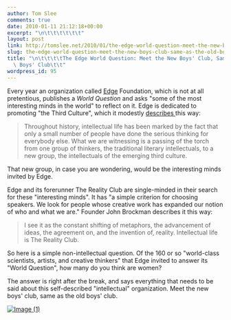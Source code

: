 ```yaml
---
author: Tom Slee
comments: true
date: 2010-01-11 21:12:18+00:00
excerpt: "\n\t\t\t\t\t\t"
layout: post
link: http://tomslee.net/2010/01/the-edge-world-question-meet-the-new-boys-club-same-as-the-old-boys-club.html
slug: the-edge-world-question-meet-the-new-boys-club-same-as-the-old-boys-club
title: "\n\t\t\t\tThe Edge World Question: Meet the New Boys' Club, Same as the Old\
  \ Boys' Club\t\t"
wordpress_id: 95
---
```



				

Every year an organization called [Edge](http://edge.org/) Foundation, which is not at all pretentious, publishes a _World Question_ and asks "some of the most interesting minds in the world" to reflect on it. Edge is dedicated to promoting "the Third Culture", which it modestly [describes ](http://edge.org/about_edge.html)this way:

<blockquote>Throughout history, intellectual life has been marked by the fact that only a small number of people have done the serious thinking for everybody else. What we are witnessing is a passing of the torch from one group of thinkers, the traditional literary intellectuals, to a new group, the intellectuals of the emerging third culture.  

> 
> </blockquote>

That new group, in case you are wondering, would be the interesting minds invited by Edge.

Edge and its forerunner The Reality Club are single-minded in their search for these "interesting minds". It has "a simple criterion for choosing speakers. We look for people whose creative work has expanded our notion of who and what we are." Founder John Brockman describes it this way:  


<blockquote>I see it as the constant shifting of metaphors, the advancement of ideas, the agreement on, and the invention of, reality. Intellectual life is The Reality Club.</blockquote>

So here is a simple non-intellectual question. Of the 160 or so "world-class scientists, artists, and creative thinkers" that Edge invited to answer its "World Question", how many do you think are women?

The answer is right after the break, and says everything that needs to be said about this self-described "intellectual" organization. Meet the new boys' club, same as the old boys' club.



<!-- more -->
[![Image (1)](http://whimsley.typepad.com/.a/6a00d83451d3b369e20120a7c63c0b970b-320wi)](http://whimsley.typepad.com/.a/6a00d83451d3b369e20120a7c63c0b970b-popup)   

		
